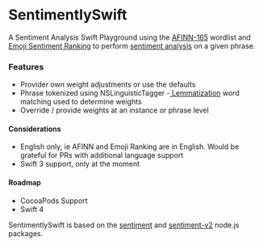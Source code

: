 # SentimentlySwift

A Sentiment Analysis Swift Playground using the [AFINN-165](http://www2.imm.dtu.dk/pubdb/views/publication_details.php?id=6010) wordlist and [Emoji Sentiment Ranking](http://journals.plos.org/plosone/article?id=10.1371/journal.pone.0144296) to perform [sentiment analysis](http://en.wikipedia.org/wiki/Sentiment_analysis) on a given phrase.


### Features
- Provider own weight adjustments or use the defaults
- Phrase tokenized using NSLinguisticTagger
-[ Lemmatization](https://nlp.stanford.edu/IR-book/html/htmledition/stemming-and-lemmatization-1.html) word matching used to determine weights
- Override / provide weights at an instance or phrase level


#### Considerations
- English only, ie AFINN and Emoji Ranking are in English.  Would be grateful for PRs with additional language support
- Swift 3 support, only at the moment


#### Roadmap
- CocoaPods Support
- Swift 4

SentimentlySwift is based on the [sentiment](https://github.com/thisandagain/sentiment) and [sentiment-v2](https://github.com/rajatsharma305/sentiment-v2) node.js packages.
